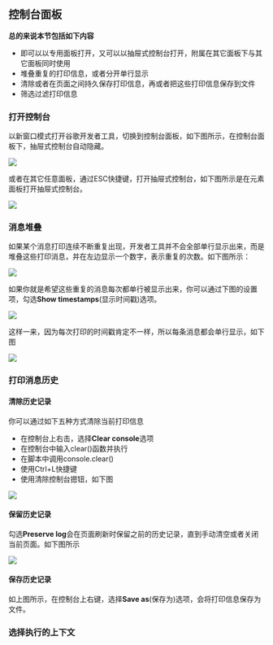 ## 控制台面板

**总的来说本节包括如下内容**

* 即可以以专用面板打开，又可以以抽屉式控制台打开，附属在其它面板下与其它面板同时使用
* 堆叠重复的打印信息，或者分开单行显示
* 清除或者在页面之间持久保存打印信息，再或者把这些打印信息保存到文件
* 筛选过滤打印信息

### 打开控制台

以新窗口模式打开谷歌开发者工具，切换到控制台面板，如下图所示，在控制台面板下，抽屉式控制台自动隐藏。

![](https://developers.google.cn/web/tools/chrome-devtools/console/images/console-panel.png)

或者在其它任意面板，通过ESC快捷键，打开抽屉式控制台，如下图所示是在元素面板打开抽屉式控制台。

![](https://developers.google.cn/web/tools/chrome-devtools/console/images/console-drawer.png)

### 消息堆叠

如果某个消息打印连续不断重复出现，开发者工具并不会全部单行显示出来，而是堆叠这些打印消息，并在左边显示一个数字，表示重复的次数。如下图所示：

![](https://developers.google.cn/web/tools/chrome-devtools/console/images/message-stacking.png)

如果你就是希望这些重复的消息每次都单行被显示出来，你可以通过下图的设置项，勾选**Show timestamps**(显示时间戳)选项。

![](https://developers.google.cn/web/tools/chrome-devtools/console/images/show-timestamps.png)

这样一来，因为每次打印的时间戳肯定不一样，所以每条消息都会单行显示，如下图

![](https://developers.google.cn/web/tools/chrome-devtools/console/images/timestamped-console.png)

### 打印消息历史

#### 清除历史记录

你可以通过如下五种方式清除当前打印信息

* 在控制台上右击，选择**Clear console**选项
* 在控制台中输入clear()函数并执行
* 在脚本中调用console.clear()
* 使用Ctrl+L快捷键
* 使用清除控制台摁钮，如下图
 
 ![](http://i1.piimg.com/582863/5cd6d5e14065ffd5.png)
 
#### 保留历史记录

勾选**Preserve log**会在页面刷新时保留之前的历史记录，直到手动清空或者关闭当前页面。如下图所示

![](http://p1.bpimg.com/582863/ee18020d993c8d9f.png)

#### 保存历史记录

如上图所示，在控制台上右键，选择**Save as**(保存为)选项，会将打印信息保存为文件。

### 选择执行的上下文

